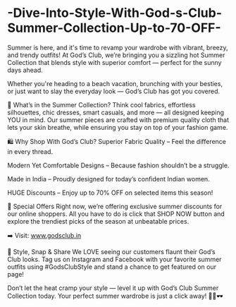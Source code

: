 # -Dive-Into-Style-With-God-s-Club-Summer-Collection-Up-to-70-OFF-

Summer is here, and it's time to revamp your wardrobe with vibrant, breezy, and trendy outfits! At God’s Club, we’re bringing you a sizzling hot Summer Collection that blends style with superior comfort — perfect for the sunny days ahead.

Whether you're heading to a beach vacation, brunching with your besties, or just want to slay the everyday look — God’s Club has got you covered.

💃 What’s in the Summer Collection?
Think cool fabrics, effortless silhouettes, chic dresses, smart casuals, and more — all designed keeping YOU in mind. Our summer pieces are crafted with premium quality cloth that lets your skin breathe, while ensuring you stay on top of your fashion game.

🛍️ Why Shop With God’s Club?
Superior Fabric Quality – Feel the difference in every thread.

Modern Yet Comfortable Designs – Because fashion shouldn’t be a struggle.

Made in India – Proudly designed for today’s confident Indian women.

HUGE Discounts – Enjoy up to 70% OFF on selected items this season!

🎁 Special Offers
Right now, we’re offering exclusive summer discounts for our online shoppers. All you have to do is click that SHOP NOW button and explore the trendiest picks of the season at unbeatable prices.

➡️ Visit: www.godsclub.in

📸 Style, Snap & Share
We LOVE seeing our customers flaunt their God’s Club looks. Tag us on Instagram and Facebook with your favorite summer outfits using #GodsClubStyle and stand a chance to get featured on our page!

Don’t let the heat cramp your style — level it up with God’s Club Summer Collection today. Your perfect summer wardrobe is just a click away! 🌴👗🕶️

